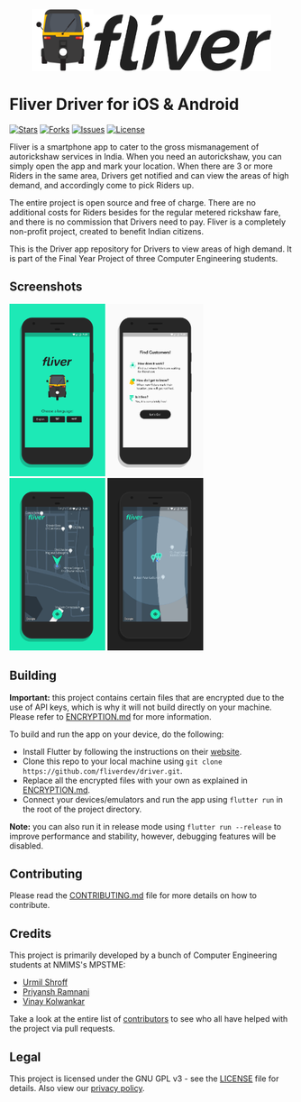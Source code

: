 <p align="center"><img height="110px" width="110px" src="./branding/other/rickshaw.png" alt="Fliver Driver"/><img height="100px" width="315px" src="./branding/other/text.png" alt="Fliver Driver"/></p>

# Fliver Driver for iOS & Android

[![Stars](https://img.shields.io/github/stars/fliverdev/driver.svg)](https://github.com/fliverdev/driver/stargazers)
[![Forks](https://img.shields.io/github/forks/fliverdev/driver.svg)](https://github.com/fliverdev/driver/network/members)
[![Issues](https://img.shields.io/github/issues/fliverdev/driver.svg)](https://github.com/fliverdev/driver/issues)
[![License](https://img.shields.io/github/license/fliverdev/driver.svg)](https://opensource.org/licenses/GPL-3.0)

Fliver is a smartphone app to cater to the gross mismanagement of autorickshaw services in India. When you need an autorickshaw, you can simply open the app and mark your location. When there are 3 or more Riders in the same area, Drivers get notified and can view the areas of high demand, and accordingly come to pick Riders up.

The entire project is open source and free of charge. There are no additional costs for Riders besides for the regular metered rickshaw fare, and there is no commission that Drivers need to pay. Fliver is a completely non-profit project, created to benefit Indian citizens.

This is the Driver app repository for Drivers to view areas of high demand. It is part of the Final Year Project of three Computer Engineering students.

## Screenshots

<p><img height="306px" width="170px" src="./branding/screener/01.png" alt="Driver for Android"/> <img height="306px" width="170px" src="./branding/screener/02.png" alt="Driver for Android"/> <img height="306px" width="170px" src="./branding/screener/03.png" alt="Driver for Android"/> <img height="306px" width="170px" src="./branding/screener/04.png" alt="Driver for Android"/></p>

## Building

**Important:** this project contains certain files that are encrypted due to the use of API keys, which is why it will not build directly on your machine. Please refer to [ENCRYPTION.md](ENCRYPTION.md) for more information.

To build and run the app on your device, do the following:

-   Install Flutter by following the instructions on their [website](https://flutter.dev/docs/get-started/install/).
-   Clone this repo to your local machine using `git clone https://github.com/fliverdev/driver.git`.
-   Replace all the encrypted files with your own as explained in [ENCRYPTION.md](ENCRYPTION.md).
-   Connect your devices/emulators and run the app using `flutter run` in the root of the project directory.

**Note:** you can also run it in release mode using `flutter run --release` to improve performance and stability, however, debugging features will be disabled.

## Contributing

Please read the [CONTRIBUTING.md](CONTRIBUTING.md) file for more details on how to contribute.

## Credits

This project is primarily developed by a bunch of Computer Engineering students at NMIMS's MPSTME:

-   [Urmil Shroff](https://github.com/urmilshroff)
-   [Priyansh Ramnani](https://github.com/prince1998)
-   [Vinay Kolwankar](https://github.com/vinay-ai)

Take a look at the entire list of [contributors](https://github.com/fliverdev/driver/graphs/contributors) to see who all have helped with the project via pull requests.

## Legal

This project is licensed under the GNU GPL v3 - see the [LICENSE](LICENSE) file for details. Also view our [privacy policy](PRIVACY_POLICY.md).

